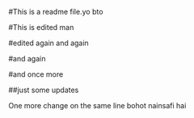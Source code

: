 #This is a readme file.yo bto

#This is edited man

#edited again
and again

#and again

#and once more

##just some updates

One more change on the same line bohot nainsafi hai